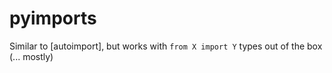 # pyimports
Similar to [autoimport], but works with `from X import Y` types out of the box (... mostly)
